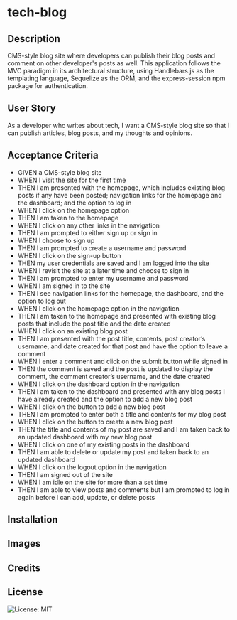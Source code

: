 # tech-blog

## Description 

CMS-style blog site where developers can publish their blog posts and comment on other developer's posts as well. This application follows the MVC paradigm in its architectural structure, using Handlebars.js as the templating language, Sequelize as the ORM, and the express-session npm package for authentication.

## User Story

As a developer who writes about tech, I want a CMS-style blog site so that I can publish articles, blog posts, and my thoughts and opinions.

## Acceptance Criteria

 - GIVEN a CMS-style blog site
 - WHEN I visit the site for the first time
 - THEN I am presented with the homepage, which includes existing blog posts if any have been posted; navigation links for the homepage and the dashboard; and the option to log in
 - WHEN I click on the homepage option
 - THEN I am taken to the homepage
 - WHEN I click on any other links in the navigation
 - THEN I am prompted to either sign up or sign in
 - WHEN I choose to sign up
 - THEN I am prompted to create a username and password
 - WHEN I click on the sign-up button
 - THEN my user credentials are saved and I am logged into the site
 - WHEN I revisit the site at a later time and choose to sign in
 - THEN I am prompted to enter my username and password
 - WHEN I am signed in to the site
 - THEN I see navigation links for the homepage, the dashboard, and the option to log out
 - WHEN I click on the homepage option in the navigation
 - THEN I am taken to the homepage and presented with existing blog posts that include the post title and the date created
 - WHEN I click on an existing blog post
 - THEN I am presented with the post title, contents, post creator’s username, and date created for that post and have the option to leave a comment
 - WHEN I enter a comment and click on the submit button while signed in
 - THEN the comment is saved and the post is updated to display the comment, the comment creator’s username, and the date created
 - WHEN I click on the dashboard option in the navigation
 - THEN I am taken to the dashboard and presented with any blog posts I have already created and the option to add a new blog post
 - WHEN I click on the button to add a new blog post
 - THEN I am prompted to enter both a title and contents for my blog post
 - WHEN I click on the button to create a new blog post
 - THEN the title and contents of my post are saved and I am taken back to an updated dashboard with my new blog post
 - WHEN I click on one of my existing posts in the dashboard
 - THEN I am able to delete or update my post and taken back to an updated dashboard
 - WHEN I click on the logout option in the navigation
 - THEN I am signed out of the site
 - WHEN I am idle on the site for more than a set time
 - THEN I am able to view posts and comments but I am prompted to log in again before I can add, update, or delete posts

## Installation



## Images



## Credits



## License 

![License: MIT](https://img.shields.io/badge/License-MIT-yellow.svg)